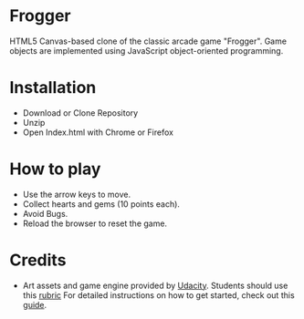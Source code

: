 
# Frogger 
 HTML5 Canvas-based clone of the classic arcade game "Frogger".
  Game objects are implemented using JavaScript object-oriented programming.
  # Installation
  - Download or Clone Repository
  - Unzip
  - Open Index.html with Chrome or Firefox
# How to play
- Use the arrow keys to move.
- Collect hearts and gems (10 points each).
- Avoid Bugs.
- Reload the browser to reset the game.
# Credits
- Art assets and game engine provided by [Udacity](http://udacity.com).
Students should use this [rubric](https://review.udacity.com/#!/projects/2696458597/rubric)
For detailed instructions on how to get started, check out this [guide](https://docs.google.com/document/d/1v01aScPjSWCCWQLIpFqvg3-vXLH2e8_SZQKC8jNO0Dc/pub?embedded=true).
